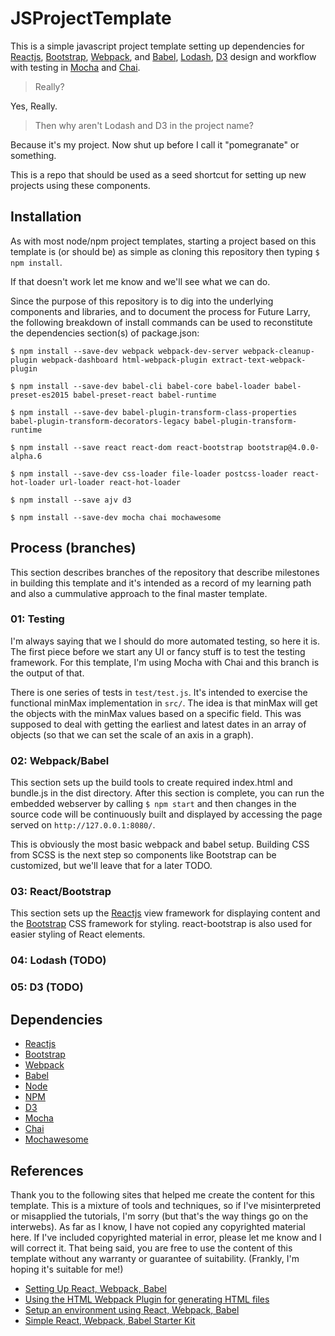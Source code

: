 # JSProjectTemplate

This is a simple javascript project template setting up dependencies for [Reactjs], [Bootstrap], [Webpack], and [Babel], [Lodash], [D3] design and workflow with testing in [Mocha] and [Chai]. 

> Really? 

Yes, Really. 
> Then why aren't Lodash and D3 in the project name? 

Because it's my project. Now shut up before I call it "pomegranate" or something.

This is a repo that should be used as a seed shortcut for setting up new projects using these components. 


## Installation

As with most node/npm project templates, starting a project based on this template is (or should be) as simple as cloning this repository then typing ` $ npm install `.

If that doesn't work let me know and we'll see what we can do.

Since the purpose of this repository is to dig into the underlying components and libraries, and to document the process for Future Larry, the following breakdown of install commands can be used to reconstitute the dependencies section(s) of package.json:


```
$ npm install --save-dev webpack webpack-dev-server webpack-cleanup-plugin webpack-dashboard html-webpack-plugin extract-text-webpack-plugin

$ npm install --save-dev babel-cli babel-core babel-loader babel-preset-es2015 babel-preset-react babel-runtime

$ npm install --save-dev babel-plugin-transform-class-properties babel-plugin-transform-decorators-legacy babel-plugin-transform-runtime 

$ npm install --save react react-dom react-bootstrap bootstrap@4.0.0-alpha.6

$ npm install --save-dev css-loader file-loader postcss-loader react-hot-loader url-loader react-hot-loader

$ npm install --save ajv d3

$ npm install --save-dev mocha chai mochawesome

```


## Process (branches)
This section describes branches of the repository that describe milestones in building this template and it's intended as a record of my learning path and also a cummulative approach to the final master template.

### 01: Testing
I'm always saying that we I should do more automated testing, so here it is. The first piece before we start any UI or fancy stuff is to test the testing framework. For this template, I'm using Mocha with Chai and this branch is the output of that.

There is one series of tests in `test/test.js`. It's intended to exercise the functional minMax implementation in `src/`. The idea is that minMax will get the objects with the minMax values based on a specific field. This was supposed to deal with getting the earliest and latest dates in an array of objects (so that we can set the scale of an axis in a graph).

### 02: Webpack/Babel 
This section sets up the build tools to create required index.html and bundle.js in the dist directory. After this section is complete, you can run the embedded webserver by calling `$ npm start` and then changes in the source code will be continuously built and displayed by accessing the page served on `http://127.0.0.1:8080/`. 

This is obviously the most basic webpack and babel setup. Building CSS from SCSS is the next step so components like Bootstrap can be customized, but we'll leave that for a later TODO.

### 03: React/Bootstrap

This section sets up the [Reactjs] view framework for displaying content and the [Bootstrap] CSS framework for styling. react-bootstrap is also used for easier styling of React elements.

### 04: Lodash (TODO)

### 05: D3 (TODO)







## Dependencies
* [Reactjs]
* [Bootstrap]
* [Webpack]
* [Babel]
* [Node]
* [NPM]
* [D3]
* [Mocha]
* [Chai]
* [Mochawesome]


## References
Thank you to the following sites that helped me create the content for this template. This is a mixture of tools and techniques, so if I've misinterpreted or misapplied the tutorials, I'm sorry (but that's the way things go on the interwebs). As far as I know, I have not copied any copyrighted material here. If I've included copyrighted material in error, please let me know and I will correct it. That being said, you are free to use the content of this template without any warranty or guarantee of suitability. (Frankly, I'm hoping it's suitable for me!)

* [Setting Up React, Webpack, Babel]
* [Using the HTML Webpack Plugin for generating HTML files]
* [Setup an environment using React, Webpack, Babel]
* [Simple React, Webpack, Babel Starter Kit]



[Setting Up React, Webpack, Babel]: https://scotch.io/tutorials/setup-a-react-environment-using-webpack-and-babel
[Reactjs]:  https://facebook.github.io/react/
[Bootstrap]: https://v4-alpha.getbootstrap.com/ 
[Webpack]: https://webpack.github.io/
[Babel]: https://babeljs.io/
[Node]: https://nodejs.org/en/
[NPM]: https://www.npmjs.com/
[Lodash]: https://lodash.com/
[D3]: https://d3js.org/
[Using the HTML Webpack Plugin for generating HTML files]: https://javascriptplayground.com/blog/2016/07/webpack-html-plugin/
[Setup an environment using React, Webpack, Babel]: https://scotch.io/tutorials/setup-a-react-environment-using-webpack-and-babel
[Simple React, Webpack, Babel Starter Kit]: https://github.com/alicoding/react-webpack-babel
[Mocha]: https://mochajs.org/
[Chai]: http://chaijs.com/
[Mochawesome]: https://www.npmjs.com/package/mochawesome